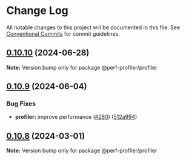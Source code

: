 # Change Log

All notable changes to this project will be documented in this file.
See [Conventional Commits](https://conventionalcommits.org) for commit guidelines.

## [0.10.10](https://github.com/bamlab/android-performance-profiler/compare/@perf-profiler/profiler@0.10.9...@perf-profiler/profiler@0.10.10) (2024-06-28)

**Note:** Version bump only for package @perf-profiler/profiler

## [0.10.9](https://github.com/bamlab/android-performance-profiler/compare/@perf-profiler/profiler@0.10.8...@perf-profiler/profiler@0.10.9) (2024-06-04)

### Bug Fixes

- **profiler:** improve performance ([#280](https://github.com/bamlab/android-performance-profiler/issues/280)) ([512a994](https://github.com/bamlab/android-performance-profiler/commit/512a994dab8d6a5a0695670569c0d775eae85388))

## [0.10.8](https://github.com/bamlab/android-performance-profiler/compare/@perf-profiler/profiler@0.10.7...@perf-profiler/profiler@0.10.8) (2024-03-01)

**Note:** Version bump only for package @perf-profiler/profiler
